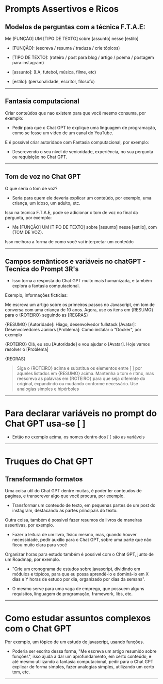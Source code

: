 # Prompts Assertivos e Ricos

## Modelos de perguntas com a técnica F.T.A.E:

Me [FUNÇÃO] UM [TIPO DE TEXTO] sobre [assunto] nesse [estilo]

* [FUNÇÃO]: (escreva / resuma / traduza / crie tópicos)

* [TIPO DE TEXTO]: (roteiro / post para blog / artigo / poema / postagem para instagram)

* [assunto]: (I.A, futebol, música, filme, etc)

* [estilo]: (personalidade, escritor, filosofo)

---------------------------------------------------------------------------------------------------------
## Fantasia computacional

Criar conteúdos que nao existem para que você mesmo consuma, por exemplo:

* Pedir para que o Chat GPT te explique uma linguagem de programação, como se fosse um video de um canal do YouTube.

E é possível criar autoridade com Fantasia computacional, por exemplo:

* Descrevendo o seu nível de senioridade, experiência, no sua pergunta ou requisição no Chat GPT.

---------------------------------------------------------------------------------------------------------
## Tom de voz no Chat GPT

O que seria o tom de voz?

* Seria para quem ele deveria explicar um conteúdo, por exemplo, uma criança, um idoso, um adulto, etc.

Isso na tecnica F.T.A.E, pode se adicionar o tom de voz no final da pergunta, por exemplo:

* Me [FUNÇÃO] UM [TIPO DE TEXTO] sobre [assunto] nesse [estilo], com (TOM DE VOZ).

Isso melhora a forma de como você vai interpretar um conteúdo

---------------------------------------------------------------------------------------------------------
## Campos semânticos e variáveis no chatGPT - Tecnica do Prompt 3R's

* Isso torna a resposta do Chat GPT muito mais humanizada, e também explora a fantasia computacional.

Exemplo, informações fictícias:

Me escreva um artigo sobre os primeiros passos no Javascript, em tom de conversa com uma criança de 10 anos. Agora, use os itens em {RESUMO} para o {ROTEIRO} seguindo as {REGRAS}

{RESUMO}
[Autoridade]: Hiago, desenvolvedor fullstack
[Avatar]: Desenvolvedores Júniors 
[Problema]: Como instalar o "Docker", por exemplo

{ROTEIRO}
Olá, eu sou [Autoridade] e vou ajudar o [Avatar].
Hoje vamos resolver o [Problema]

{REGRAS}
> Siga o {ROTEIRO} acima e substitua os elementos entre [ ] por aqueles listados em {RESUMO} acima.
> Mantenha o tom e ritmo, mas reescreva as palavras em {ROTEIRO} para que seja diferente do original, expandindo ou mudando conforme necessário.
> Use analogias simples e hipérboles

---------------------------------------------------------------------------------------------------------
# Para declarar variáveis no prompt do Chat GPT usa-se [ ]

* Então no exemplo acima, os nomes dentro dos [ ] são as variáveis

---------------------------------------------------------------------------------------------------------
# Truques do Chat GPT

## Transformando formatos

Uma coisa util do Chat GPT dentre muitas, é poder ler conteudos de paginas, e transcrever algo que você procura, por exemplo.

* Transformar um conteudo de texto, em pequenas partes de um post do instagram, destacando as partes principais do texto.

Outra coisa, também é possivel fazer resumos de livros de maneiras assertivas, por exemplo.

* Fazer a leitura de um livro, físico mesmo, mas, quando houver necessidade, pedir auxilio para o Chat GPT, sobre uma parte que não ficou muito clara para você

Organizar horas para estudo também é possivel com o Chat GPT, junto de um Roadmap, por exemplo.

* "Crie um cronograma de estudos sobre javascript, dividindo em módulos e tópicos, para que eu possa aprendê-lo e dominá-lo em X dias e Y horas de estudo por dia, organizado por dias da semana".

* O mesmo serve para uma vaga de emprego, que possuem alguns requisitos, linguagem de programação, framework, libs, etc.
---------------------------------------------------------------------------------------------------------
# Como estudar assuntos complexos com o Chat GPT 

Por exemplo, um tópico de um estudo de javascript, usando funções.

* Poderia ser escrito dessa forma, "Me escreva um artigo resumido sobre funções", isso ajuda a dar um aprofundamento, em certo conteúdo, e até mesmo utilizando a fantasia computacional, pedir para o Chat GPT explicar de forma simples, fazer analogias simples, utilizando um certo tom, etc.

---------------------------------------------------------------------------------------------------------
